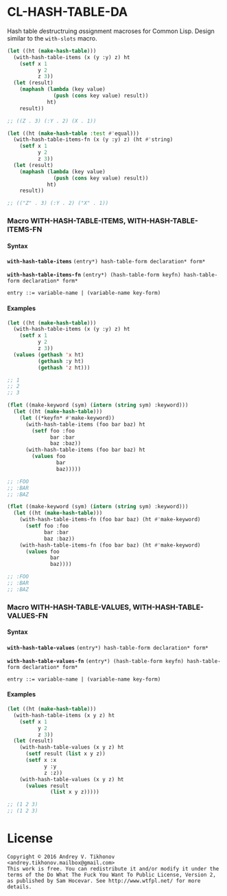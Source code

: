 # CL-HASH-TABLE-DA
Hash table *d*estructruing *a*ssignment macroses for Common Lisp. Design similar to the `with-slots` macro.
```lisp
(let ((ht (make-hash-table)))
  (with-hash-table-items (x (y :y) z) ht
    (setf x 1
          y 2
          z 3))
  (let (result)
    (maphash (lambda (key value)
               (push (cons key value) result))
             ht)
    result))

;; ((Z . 3) (:Y . 2) (X . 1))

(let ((ht (make-hash-table :test #'equal)))
  (with-hash-table-items-fn (x (y :y) z) (ht #'string)
    (setf x 1
          y 2
          z 3))
  (let (result)
    (maphash (lambda (key value)
               (push (cons key value) result))
             ht)
    result))

;; (("Z" . 3) (:Y . 2) ("X" . 1))
```

### Macro WITH-HASH-TABLE-ITEMS, WITH-HASH-TABLE-ITEMS-FN
#### Syntax

**`with-hash-table-items`** `(entry*) hash-table-form declaration* form*`

**`with-hash-table-items-fn`** `(entry*) (hash-table-form keyfn) hash-table-form declaration* form*`

`entry ::= variable-name | (variable-name key-form)`

#### Examples
```lisp
(let ((ht (make-hash-table)))
  (with-hash-table-items (x (y :y) z) ht
    (setf x 1
          y 2
          z 3))
  (values (gethash 'x ht)
          (gethash :y ht)
          (gethash 'z ht)))

;; 1
;; 2
;; 3
```

```lisp
(flet ((make-keyword (sym) (intern (string sym) :keyword)))
  (let ((ht (make-hash-table)))
    (let ((*keyfn* #'make-keyword))
      (with-hash-table-items (foo bar baz) ht
        (setf foo :foo
              bar :bar
              baz :baz))
      (with-hash-table-items (foo bar baz) ht
        (values foo
                bar
                baz)))))

;; :FOO
;; :BAR
;; :BAZ
```

```lisp
(flet ((make-keyword (sym) (intern (string sym) :keyword)))
  (let ((ht (make-hash-table)))
    (with-hash-table-items-fn (foo bar baz) (ht #'make-keyword)
      (setf foo :foo
            bar :bar
            baz :baz))
    (with-hash-table-items-fn (foo bar baz) (ht #'make-keyword)
      (values foo
              bar
              baz))))

;; :FOO
;; :BAR
;; :BAZ
```

### Macro WITH-HASH-TABLE-VALUES, WITH-HASH-TABLE-VALUES-FN
#### Syntax

**`with-hash-table-values`** `(entry*) hash-table-form declaration* form*`

**`with-hash-table-values-fn`** `(entry*) (hash-table-form keyfn) hash-table-form declaration* form*`

`entry ::= variable-name | (variable-name key-form)`

#### Examples

```lisp
(let ((ht (make-hash-table)))
  (with-hash-table-items (x y z) ht
    (setf x 1
          y 2
          z 3))
  (let (result)
    (with-hash-table-values (x y z) ht
      (setf result (list x y z))
      (setf x :x
            y :y
            z :z))
    (with-hash-table-values (x y z) ht
      (values result
              (list x y z)))))

;; (1 2 3)
;; (1 2 3)
```

# License
```
Copyright © 2016 Andrey V. Tikhonov <andrey.tikhonov.mailbox@gmail.com>
This work is free. You can redistribute it and/or modify it under the
terms of the Do What The Fuck You Want To Public License, Version 2,
as published by Sam Hocevar. See http://www.wtfpl.net/ for more details.
```
